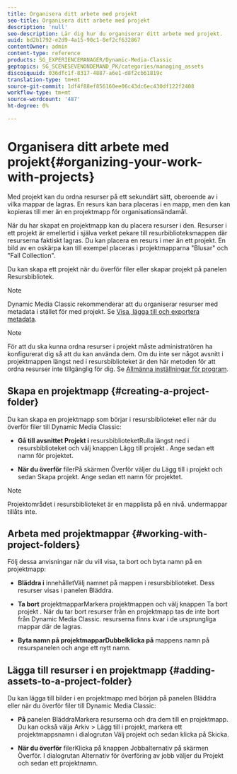 ```yaml
---
title: Organisera ditt arbete med projekt
seo-title: Organisera ditt arbete med projekt
description: 'null'
seo-description: Lär dig hur du organiserar ditt arbete med projekt.
uuid: bd2b1792-e2d9-4a15-90c1-8ef2cf632867
contentOwner: admin
content-type: reference
products: SG_EXPERIENCEMANAGER/Dynamic-Media-Classic
geptopics: SG_SCENESEVENONDEMAND_PK/categories/managing_assets
discoiquuid: 036dfc1f-8317-4887-a6e1-d8f2cb61819c
translation-type: tm+mt
source-git-commit: 1df4f88ef856160ee06c43dc6ec430df122f2408
workflow-type: tm+mt
source-wordcount: '487'
ht-degree: 0%

---
```



# Organisera ditt arbete med projekt{#organizing-your-work-with-projects}

Med projekt kan du ordna resurser på ett sekundärt sätt, oberoende av i vilka mappar de lagras. En resurs kan bara placeras i en mapp, men den kan kopieras till mer än en projektmapp för organisationsändamål.

När du har skapat en projektmapp kan du placera resurser i den. Resurser i ett projekt är emellertid i själva verket pekare till resurbiblioteksmappen där resurserna faktiskt lagras. Du kan placera en resurs i mer än ett projekt. En bild av en oskärpa kan till exempel placeras i projektmapparna &quot;Blusar&quot; och &quot;Fall Collection&quot;.

Du kan skapa ett projekt när du överför filer eller skapar projekt på panelen Resursbibliotek.

>[!NOTE]
>
>Dynamic Media Classic rekommenderar att du organiserar resurser med metadata i stället för med projekt. Se [Visa, lägga till och exportera metadata](viewing-adding-exporting-metadata.md).

>[!NOTE]
>
>För att du ska kunna ordna resurser i projekt måste administratören ha konfigurerat dig så att du kan använda dem. Om du inte ser något avsnitt i projektmappen längst ned i resursbiblioteket är den här metoden för att ordna resurser inte tillgänglig för dig. Se [Allmänna inställningar för program](application-setup.md#general-settings).

## Skapa en projektmapp {#creating-a-project-folder}

Du kan skapa en projektmapp som börjar i resursbiblioteket eller när du överför filer till Dynamic Media Classic:

* **Gå till avsnittet Projekt i**
resursbiblioteketRulla längst ned i resursbiblioteket och välj knappen Lägg till projekt . Ange sedan ett namn för projektet.

* **När du överför**
filerPå skärmen Överför väljer du Lägg till i projekt och sedan Skapa projekt. Ange sedan ett namn för projektet.

>[!NOTE]
>
>Projektområdet i resursbiblioteket är en mapplista på en nivå. undermappar tillåts inte.

## Arbeta med projektmappar {#working-with-project-folders}

Följ dessa anvisningar när du vill visa, ta bort och byta namn på en projektmapp:

* **Bläddra i**
innehålletVälj namnet på mappen i resursbiblioteket. Dess resurser visas i panelen Bläddra.

* **Ta bort**
projektmapparMarkera projektmappen och välj knappen Ta bort projekt . När du tar bort resurser från en projektmapp tas de inte bort från Dynamic Media Classic. resurserna finns kvar i de ursprungliga mappar där de lagras.

* **Byta namn på projektmapparDubbelklicka på**
mappens namn på resurspanelen och ange ett nytt namn.

## Lägga till resurser i en projektmapp {#adding-assets-to-a-project-folder}

Du kan lägga till bilder i en projektmapp med början på panelen Bläddra eller när du överför filer till Dynamic Media Classic:

* **På**
panelen BläddraMarkera resurserna och dra dem till en projektmapp. Du kan också välja Arkiv > Lägg till i projekt, markera ett projektmappsnamn i dialogrutan Välj projekt och sedan klicka på Skicka.

* **När du överför**
filerKlicka på knappen Jobbalternativ på skärmen Överför. I dialogrutan Alternativ för överföring av jobb väljer du Projekt och sedan ett projektnamn.
